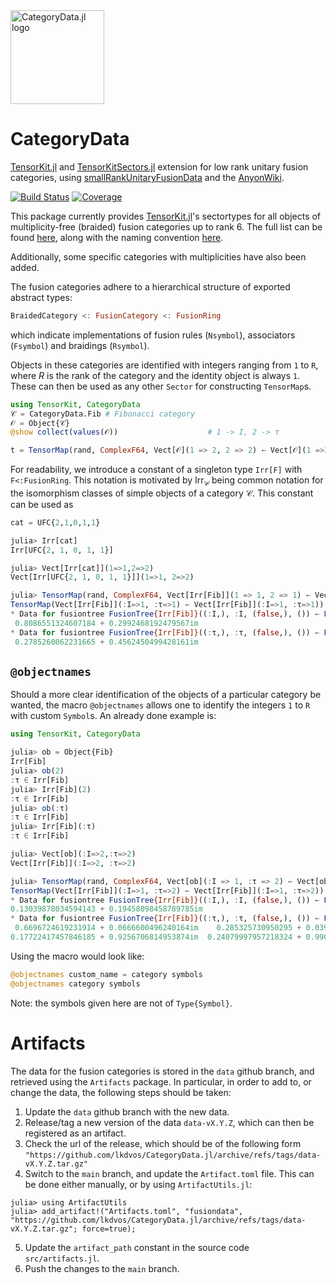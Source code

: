 <picture>
    <source media="(prefers-color-scheme: dark)" srcset="https://github.com/lkdvos/CategoryData.jl/blob/main/docs/src/assets/logo-dark.svg">
    <img alt="CategoryData.jl logo" src="https://github.com/lkdvos/CategoryData.jl/blob/main/docs/src/assets/logo.svg" width="150">
</picture>

# CategoryData

[TensorKit.jl](https://github.com/Jutho/TensorKit.jl) and [TensorKitSectors.jl](https://github.com/QuantumKitHub/TensorKitSectors.jl) extension for low rank unitary fusion categories, using [smallRankUnitaryFusionData](https://github.com/JCBridgeman/smallRankUnitaryFusionData) and the [AnyonWiki](https://anyonwiki.github.io/).

[![Build Status](https://github.com/lkdvos/CategoryData.jl/actions/workflows/CI.yml/badge.svg?branch=main)](https://github.com/lkdvos/CategoryData.jl/actions/workflows/CI.yml?query=branch%3Amain)
[![Coverage](https://codecov.io/gh/lkdvos/CategoryData.jl/branch/main/graph/badge.svg)](https://codecov.io/gh/lkdvos/CategoryData.jl)

This package currently provides [TensorKit.jl](https://github.com/Jutho/TensorKit.jl)'s sectortypes for all objects of multiplicity-free (braided)
 fusion categories up to rank 6. The full list can be found [here](https://anyonwiki.github.io/pages/Lists/losmffc.html), along with the naming convention [here](https://anyonwiki.github.io/pages/Concepts/FormalFusionRingNames.html).

Additionally, some specific categories with multiplicities have also been added.

The fusion categories adhere to a hierarchical structure of exported abstract types:
```julia
BraidedCategory <: FusionCategory <: FusionRing
```

which indicate implementations of fusion rules (`Nsymbol`), associators (`Fsymbol`) and
braidings (`Rsymbol`). 

Objects in these categories are identified with integers ranging from `1` to `R`, where $R$ is the rank of the category and the identity object is always `1`. These can then be used as any other `Sector` for constructing `TensorMap`s.

```julia
using TensorKit, CategoryData
𝒞 = CategoryData.Fib # Fibonacci category
𝒪 = Object{𝒞}
@show collect(values(𝒪))                    # 1 -> I, 2 -> τ

t = TensorMap(rand, ComplexF64, Vect[𝒪](1 => 2, 2 => 2) ← Vect[𝒪](1 =>2, 2 => 2))
```

For readability, we introduce a constant of a singleton type `Irr[F]` with `F<:FusionRing`. This notation is motivated by $\mathsf{Irr}_\mathcal{C}$ being common notation for the isomorphism classes of simple objects of a category $\mathcal{C}$. This constant can be used as
```julia
cat = UFC{2,1,0,1,1}

julia> Irr[cat]
Irr[UFC{2, 1, 0, 1, 1}]

julia> Vect[Irr[cat]](1=>1,2=>2)
Vect[Irr[UFC{2, 1, 0, 1, 1}]](1=>1, 2=>2)

julia> TensorMap(rand, ComplexF64, Vect[Irr[Fib]](1 => 1, 2 => 1) ← Vect[Irr[Fib]](1 => 1, 2 => 1))
TensorMap(Vect[Irr[Fib]](:I=>1, :τ=>1) ← Vect[Irr[Fib]](:I=>1, :τ=>1)):
* Data for fusiontree FusionTree{Irr[Fib]}((:I,), :I, (false,), ()) ← FusionTree{Irr[Fib]}((:I,), :I, (false,), ()):
 0.8086551324607184 + 0.2992468192479567im
* Data for fusiontree FusionTree{Irr[Fib]}((:τ,), :τ, (false,), ()) ← FusionTree{Irr[Fib]}((:τ,), :τ, (false,), ()):
 0.2785260062231665 + 0.4562450499428161im
```
## `@objectnames`
 Should a more clear identification of the objects of a particular category be wanted, the macro `@objectnames` allows one to identify the integers `1` to `R` with custom `Symbol`s. An already done example is:
 
 ```julia
 using TensorKit, CategoryData

julia> ob = Object{Fib}
Irr[Fib]
julia> ob(2)
:τ ∈ Irr[Fib]
julia> Irr[Fib](2)
:τ ∈ Irr[Fib]
julia> ob(:τ)
:τ ∈ Irr[Fib]
julia> Irr[Fib](:τ)
:τ ∈ Irr[Fib]

julia> Vect[ob](:I=>2,:τ=>2)
Vect[Irr[Fib]](:I=>2, :τ=>2)
 
julia> TensorMap(rand, ComplexF64, Vect[ob](:I => 1, :τ => 2) ← Vect[ob](:I => 1, :τ => 2))
TensorMap(Vect[Irr[Fib]](:I=>1, :τ=>2) ← Vect[Irr[Fib]](:I=>1, :τ=>2)):
* Data for fusiontree FusionTree{Irr[Fib]}((:I,), :I, (false,), ()) ← FusionTree{Irr[Fib]}((:I,), :I, (false,), ()):
 0.13039878034594143 + 0.19458098458789785im
* Data for fusiontree FusionTree{Irr[Fib]}((:τ,), :τ, (false,), ()) ← FusionTree{Irr[Fib]}((:τ,), :τ, (false,), ()):
  0.6696724619231914 + 0.0666600496240164im    0.285325730950295 + 0.03901184589817808im
 0.17722417457846185 + 0.9256706814953874im  0.24079997957218324 + 0.9904318781963207im
 ```
 
 Using the macro would look like:
 
 ```julia
 @objectnames custom_name = category symbols
 @objectnames category symbols
 ```
 Note: the symbols given here are not of `Type{Symbol}`.

# Artifacts

The data for the fusion categories is stored in the `data` github branch, and retrieved using the `Artifacts` package. In particular, in order to add to, or change the data, the following steps should be taken:
1. Update the `data` github branch with the new data.
2. Release/tag a new version of the data `data-vX.Y.Z`, which can then be registered as an artifact.
3. Check the url of the release, which should be of the following form `"https://github.com/lkdvos/CategoryData.jl/archive/refs/tags/data-vX.Y.Z.tar.gz"`
4. Switch to the `main` branch, and update the `Artifact.toml` file. This can be done either manually, or by using `ArtifactUtils.jl`:
```julia-repl
julia> using ArtifactUtils
julia> add_artifact!("Artifacts.toml", "fusiondata", "https://github.com/lkdvos/CategoryData.jl/archive/refs/tags/data-vX.Y.Z.tar.gz"; force=true);
```
5. Update the `artifact_path` constant in the source code `src/artifacts.jl`.
6. Push the changes to the `main` branch.
